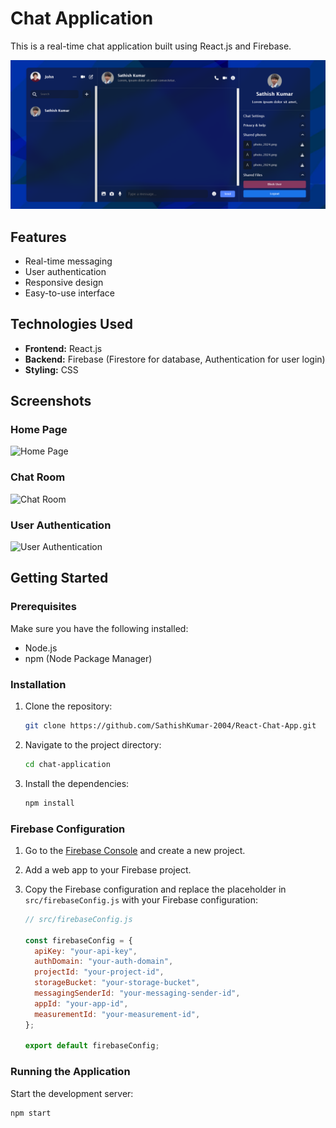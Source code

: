 # Chat Application

This is a real-time chat application built using React.js and Firebase.

![Chat Application](public/Screenshot2.png)

## Features

- Real-time messaging
- User authentication
- Responsive design
- Easy-to-use interface

## Technologies Used

- **Frontend:** React.js
- **Backend:** Firebase (Firestore for database, Authentication for user login)
- **Styling:** CSS

## Screenshots

### Home Page

![Home Page](Screenshot1.png)

### Chat Room

![Chat Room](Screenshot2.png)

### User Authentication

![User Authentication](Screenshot3.png)

## Getting Started

### Prerequisites

Make sure you have the following installed:

- Node.js
- npm (Node Package Manager)

### Installation

1. Clone the repository:

   ```bash
   git clone https://github.com/SathishKumar-2004/React-Chat-App.git
   ```

2. Navigate to the project directory:

   ```bash
   cd chat-application
   ```

3. Install the dependencies:

   ```bash
   npm install
   ```

### Firebase Configuration

1. Go to the [Firebase Console](https://console.firebase.google.com/) and create a new project.
2. Add a web app to your Firebase project.
3. Copy the Firebase configuration and replace the placeholder in `src/firebaseConfig.js` with your Firebase configuration:

   ```javascript
   // src/firebaseConfig.js

   const firebaseConfig = {
     apiKey: "your-api-key",
     authDomain: "your-auth-domain",
     projectId: "your-project-id",
     storageBucket: "your-storage-bucket",
     messagingSenderId: "your-messaging-sender-id",
     appId: "your-app-id",
     measurementId: "your-measurement-id",
   };

   export default firebaseConfig;
   ```

### Running the Application

Start the development server:

```bash
npm start
```
